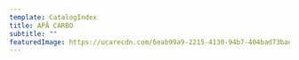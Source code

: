 ```yaml
---
template: CatalogIndex
title: APĂ CARBO
subtitle: ""
featuredImage: https://ucarecdn.com/6eab99a9-2215-4130-94b7-404bad73baea/
---
```

